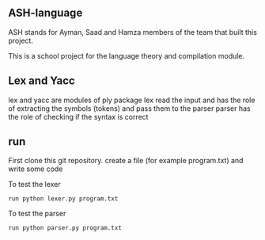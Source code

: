 ﻿## ASH-language
 ASH stands for Ayman, Saad and Hamza members of the team that built this project.
 
 This is a school project for the language theory and compilation module.
 
 ## Lex and Yacc
 
 lex and yacc are modules of ply package
 lex read the input and has the role of extracting the symbols (tokens) and pass them to the parser
 parser has the role of checking if the syntax is correct
 
 ## run
 
 First clone this git repository.
 create a file (for example program.txt) and write some code
 
 To test the lexer
 ```
 run python lexer.py program.txt 
 ```
 To test the parser
 ```
 run python parser.py program.txt 
 ```
